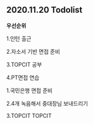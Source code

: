 ## 2020.11.20 Todolist

**우선순위**

1.인턴 출근

2.자소서 기반 면접 준비

3.TOPCIT 공부

4.PT면접 연습



1.국민은행 면접 준비

2.4개 녹음해서 중대장님 보내드리기

3.TOPCIT TOPCIT

